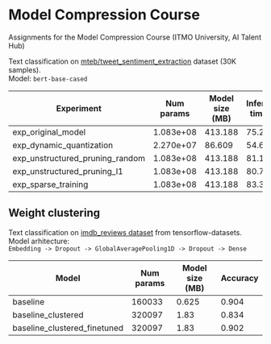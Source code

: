# Model Compression Course
Assignments for the Model Compression Course (ITMO University, AI Talent Hub)

Text classification on [mteb/tweet_sentiment_extraction](https://huggingface.co/datasets/mteb/tweet_sentiment_extraction) dataset (30K samples).  
Model: ```bert-base-cased```

| Experiment | Num params | Model size (MB) | Inference time (s) | Macro F1 |
|------------|------------|-----------------|--------------------|----------|
|exp_original_model|1.083e+08|413.188|75.256|0.784|
|exp_dynamic_quantization|2.270e+07|86.609|54.674|0.779|
|exp_unstructured_pruning_random|1.083e+08|413.188|81.144|0.429|
|exp_unstructured_pruning_l1|1.083e+08|413.188|80.742|0.665|
|exp_sparse_training|1.083e+08|413.188|83.362|0.714|



## Weight clustering 
Text classification on [imdb_reviews dataset](https://www.tensorflow.org/datasets/catalog/imdb_reviews) from tensorflow-datasets.   
Model arhitecture:  
```Embedding -> Dropout -> GlobalAveragePooling1D -> Dropout -> Dense```

| Model | Num params | Model size (MB) | Accuracy |
|------------|------------|-----------------|----------|
|baseline | 160033 | 0.625  | 0.904 |
|baseline_clustered | 320097 | 1.83  | 0.834 |
|baseline_clustered_finetuned | 320097 | 1.83  | 0.902 |


